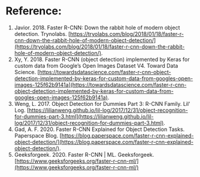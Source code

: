 # Reference:
1. Javior. 2018. Faster R-CNN: Down the rabbit hole of modern object detection. Trynolabs. [https://tryolabs.com/blog/2018/01/18/faster-r-cnn-down-the-rabbit-hole-of-modern-object-detection/](https://tryolabs.com/blog/2018/01/18/faster-r-cnn-down-the-rabbit-hole-of-modern-object-detection/).
2. Xy, Y. 2018. Faster R-CNN (object detection) implemented by Keras for custom data from Google’s Open Images Dataset V4. Toward Data Science. [https://towardsdatascience.com/faster-r-cnn-object-detection-implemented-by-keras-for-custom-data-from-googles-open-images-125f62b9141a](https://towardsdatascience.com/faster-r-cnn-object-detection-implemented-by-keras-for-custom-data-from-googles-open-images-125f62b9141a).
3. Weng, L. 2017. Object Detection for Dummies Part 3: R-CNN Family. Lil' Log. [https://lilianweng.github.io/lil-log/2017/12/31/object-recognition-for-dummies-part-3.html](https://lilianweng.github.io/lil-log/2017/12/31/object-recognition-for-dummies-part-3.html).
4. Gad, A. F. 2020. Faster R-CNN Explained for Object Detection Tasks. Paperspace Blog. [https://blog.paperspace.com/faster-r-cnn-explained-object-detection/](https://blog.paperspace.com/faster-r-cnn-explained-object-detection/).
5. Geeksforgeek. 2020. Faster R-CNN | ML. Geeksforgeek. [https://www.geeksforgeeks.org/faster-r-cnn-ml/](https://www.geeksforgeeks.org/faster-r-cnn-ml/)